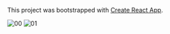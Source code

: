 This project was bootstrapped with [Create React App](https://github.com/facebook/create-react-app).

![00](https://user-images.githubusercontent.com/27843359/96174492-c33df900-0eff-11eb-80fa-466444e2f0f0.jpg)
![01](https://user-images.githubusercontent.com/27843359/96174493-c46f2600-0eff-11eb-9605-854f49cf3e38.jpg)
